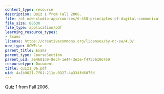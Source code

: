 ```yaml
---
content_type: resource
description: Quiz 1 from Fall 2006.
file: /ol-ocw-studio-app/courses/6-450-principles-of-digital-communications-i-fall-2006/4a1b06217f61211e03274a334fd6075d_quiz1_06.pdf
file_size: 88630
file_type: application/pdf
learning_resource_types:
- Exams
license: https://creativecommons.org/licenses/by-nc-sa/4.0/
ocw_type: OCWFile
parent_title: Exams
parent_type: CourseSection
parent_uid: ae4681d9-8ec4-1e44-3e3e-f47556106769
resourcetype: Document
title: quiz1_06.pdf
uid: 4a1b0621-7f61-211e-0327-4a334fd6075d
---
```

Quiz 1 from Fall 2006.